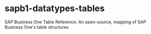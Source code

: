 # sapb1-datatypes-tables
SAP Business One Table Reference: An open-source, mapping of SAP Business One's table structures
